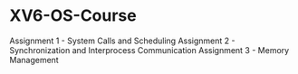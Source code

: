 # XV6-OS-Course

Assignment 1 - System Calls and Scheduling
Assignment 2 - Synchronization and Interprocess Communication
Assignment 3 - Memory Management
